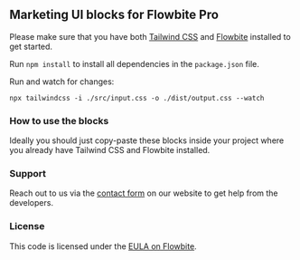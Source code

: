 ## Marketing UI blocks for Flowbite Pro

Please make sure that you have both [Tailwind CSS](https://tailwindcss.com/) and [Flowbite](https://flowbite.com/docs/getting-started/quickstart/) installed to get started.

Run `npm install` to install all dependencies in the `package.json` file.

Run and watch for changes:

```
npx tailwindcss -i ./src/input.css -o ./dist/output.css --watch
```

### How to use the blocks

Ideally you should just copy-paste these blocks inside your project where you already have Tailwind CSS and Flowbite installed.

### Support

Reach out to us via the [contact form](https://flowbite.com/contact/) on our website to get help from the developers.

### License

This code is licensed under the [EULA on Flowbite](https://flowbite.com/license/).
